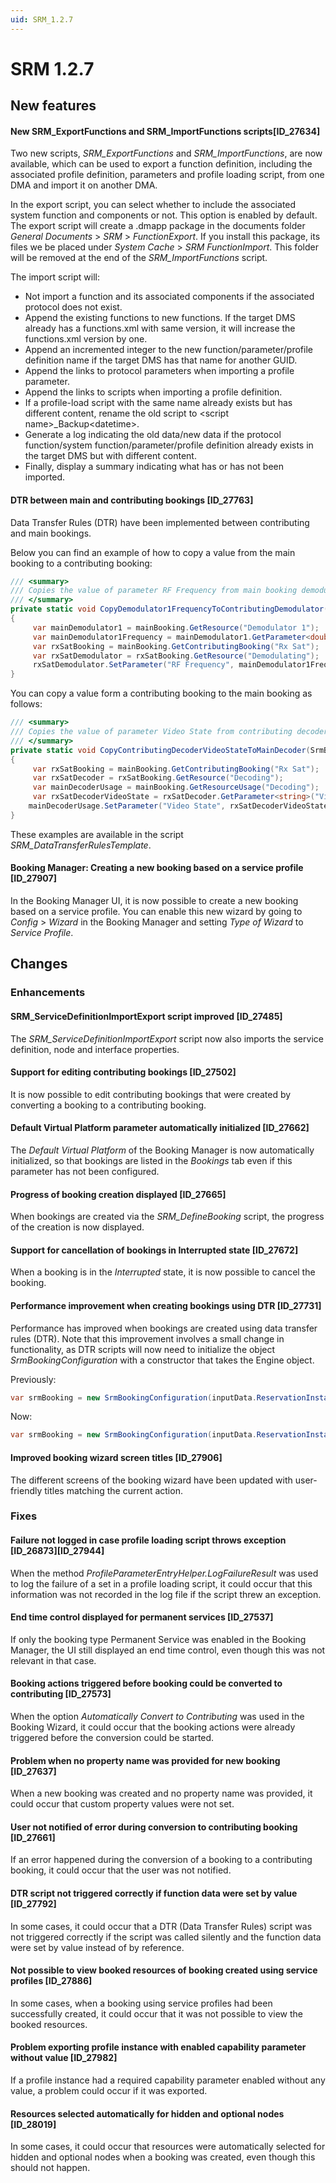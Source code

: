 ```yaml
---
uid: SRM_1.2.7
---
```


# SRM 1.2.7

## New features

#### New SRM_ExportFunctions and SRM_ImportFunctions scripts\[ID_27634\]

Two new scripts, *SRM_ExportFunctions* and *SRM_ImportFunctions*, are now available, which can be used to export a function definition, including the associated profile definition, parameters and profile loading script, from one DMA and import it on another DMA.

In the export script, you can select whether to include the associated system function and components or not. This option is enabled by default. The export script will create a .dmapp package in the documents folder *General Documents* > *SRM* > *FunctionExport*. If you install this package, its files we be placed under *System Cache* > *SRM FunctionImport*. This folder will be removed at the end of the *SRM_ImportFunctions* script.

The import script will:

- Not import a function and its associated components if the associated protocol does not exist.
- Append the existing functions to new functions. If the target DMS already has a functions.xml with same version, it will increase the functions.xml version by one.
- Append an incremented integer to the new function/parameter/profile definition name if the target DMS has that name for another GUID.
- Append the links to protocol parameters when importing a profile parameter.
- Append the links to scripts when importing a profile definition.
- If a profile-load script with the same name already exists but has different content, rename the old script to \<script name>\_Backup\<datetime>.
- Generate a log indicating the old data/new data if the protocol function/system function/parameter/profile definition already exists in the target DMS but with different content.
- Finally, display a summary indicating what has or has not been imported.

#### DTR between main and contributing bookings \[ID_27763\]

Data Transfer Rules (DTR) have been implemented between contributing and main bookings.

Below you can find an example of how to copy a value from the main booking to a contributing booking:

```csharp
/// <summary>
/// Copies the value of parameter RF Frequency from main booking demodulator 1 to contributing booking demodulator.
/// </summary>
private static void CopyDemodulator1FrequencyToContributingDemodulator(SrmBookingConfiguration mainBooking)
{
     var mainDemodulator1 = mainBooking.GetResource("Demodulator 1");
     var mainDemodulator1Frequency = mainDemodulator1.GetParameter<double>("RF Frequency");
     var rxSatBooking = mainBooking.GetContributingBooking("Rx Sat");
     var rxSatDemodulator = rxSatBooking.GetResource("Demodulating");
     rxSatDemodulator.SetParameter("RF Frequency", mainDemodulator1Frequency);
}
```

You can copy a value form a contributing booking to the main booking as follows:

```csharp
/// <summary>
/// Copies the value of parameter Video State from contributing decoder to main booking decoder.
/// </summary>
private static void CopyContributingDecoderVideoStateToMainDecoder(SrmBookingConfiguration mainBooking)
{
     var rxSatBooking = mainBooking.GetContributingBooking("Rx Sat");
     var rxSatDecoder = rxSatBooking.GetResource("Decoding");
     var mainDecoderUsage = mainBooking.GetResourceUsage("Decoding");
     var rxSatDecoderVideoState = rxSatDecoder.GetParameter<string>("Video State");
    mainDecoderUsage.SetParameter("Video State", rxSatDecoderVideoState);
}
```

These examples are available in the script *SRM_DataTransferRulesTemplate*.

#### Booking Manager: Creating a new booking based on a service profile \[ID_27907\]

In the Booking Manager UI, it is now possible to create a new booking based on a service profile. You can enable this new wizard by going to *Config* > *Wizard* in the Booking Manager and setting *Type of Wizard* to *Service Profile*.

## Changes

### Enhancements

#### SRM_ServiceDefinitionImportExport script improved \[ID_27485\]

The *SRM_ServiceDefinitionImportExport* script now also imports the service definition, node and interface properties.

#### Support for editing contributing bookings \[ID_27502\]

It is now possible to edit contributing bookings that were created by converting a booking to a contributing booking.

#### Default Virtual Platform parameter automatically initialized \[ID_27662\]

The *Default Virtual Platform* of the Booking Manager is now automatically initialized, so that bookings are listed in the *Bookings* tab even if this parameter has not been configured.

#### Progress of booking creation displayed \[ID_27665\]

When bookings are created via the *SRM_DefineBooking* script, the progress of the creation is now displayed.

#### Support for cancellation of bookings in Interrupted state \[ID_27672\]

When a booking is in the *Interrupted* state, it is now possible to cancel the booking.

#### Performance improvement when creating bookings using DTR \[ID_27731\]

Performance has improved when bookings are created using data transfer rules (DTR). Note that this improvement involves a small change in functionality, as DTR scripts will now need to initialize the object *SrmBookingConfiguration* with a constructor that takes the Engine object.

Previously:

```csharp
var srmBooking = new SrmBookingConfiguration(inputData.ReservationInstanceId, inputData.BookingManagerInfo);
```

Now:

```csharp
var srmBooking = new SrmBookingConfiguration(inputData.ReservationInstanceId, inputData.BookingManagerInfo, engine);
```

#### Improved booking wizard screen titles \[ID_27906\]

The different screens of the booking wizard have been updated with user-friendly titles matching the current action.

### Fixes

#### Failure not logged in case profile loading script throws exception \[ID_26873\]\[ID_27944\]

When the method *ProfileParameterEntryHelper.LogFailureResult* was used to log the failure of a set in a profile loading script, it could occur that this information was not recorded in the log file if the script threw an exception.

#### End time control displayed for permanent services \[ID_27537\]

If only the booking type Permanent Service was enabled in the Booking Manager, the UI still displayed an end time control, even though this was not relevant in that case.

#### Booking actions triggered before booking could be converted to contributing \[ID_27573\]

When the option *Automatically Convert to Contributing* was used in the Booking Wizard, it could occur that the booking actions were already triggered before the conversion could be started.

#### Problem when no property name was provided for new booking \[ID_27637\]

When a new booking was created and no property name was provided, it could occur that custom property values were not set.

#### User not notified of error during conversion to contributing booking \[ID_27661\]

If an error happened during the conversion of a booking to a contributing booking, it could occur that the user was not notified.

#### DTR script not triggered correctly if function data were set by value \[ID_27792\]

In some cases, it could occur that a DTR (Data Transfer Rules) script was not triggered correctly if the script was called silently and the function data were set by value instead of by reference.

#### Not possible to view booked resources of booking created using service profiles \[ID_27886\]

In some cases, when a booking using service profiles had been successfully created, it could occur that it was not possible to view the booked resources.

#### Problem exporting profile instance with enabled capability parameter without value \[ID_27982\]

If a profile instance had a required capability parameter enabled without any value, a problem could occur if it was exported.

#### Resources selected automatically for hidden and optional nodes \[ID_28019\]

In some cases, it could occur that resources were automatically selected for hidden and optional nodes when a booking was created, even though this should not happen.
